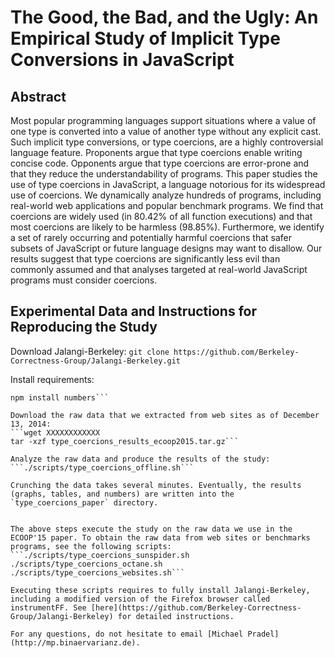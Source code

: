 # The Good, the Bad, and the Ugly: An Empirical Study of Implicit Type Conversions in JavaScript

## Abstract
Most popular programming languages support situations where a value of one type is converted
into a value of another type without any explicit cast. Such implicit type conversions, or type
coercions, are a highly controversial language feature. Proponents argue that type coercions
enable writing concise code. Opponents argue that type coercions are error-prone and that
they reduce the understandability of programs. This paper studies the use of type coercions in
JavaScript, a language notorious for its widespread use of coercions. We dynamically analyze
hundreds of programs, including real-world web applications and popular benchmark programs.
We find that coercions are widely used (in 80.42% of all function executions) and that most
coercions are likely to be harmless (98.85%). Furthermore, we identify a set of rarely occurring
and potentially harmful coercions that safer subsets of JavaScript or future language designs
may want to disallow. Our results suggest that type coercions are significantly less evil than
commonly assumed and that analyses targeted at real-world JavaScript programs must consider
coercions.

## Experimental Data and Instructions for Reproducing the Study

Download Jalangi-Berkeley:
```git clone https://github.com/Berkeley-Correctness-Group/Jalangi-Berkeley.git```

Install requirements:
```cd Jalangi-Berkeley/
npm install numbers```

Download the raw data that we extracted from web sites as of December 13, 2014:
```wget XXXXXXXXXXXX
tar -xzf type_coercions_results_ecoop2015.tar.gz```

Analyze the raw data and produce the results of the study:
```./scripts/type_coercions_offline.sh```

Crunching the data takes several minutes. Eventually, the results (graphs, tables, and numbers) are written into the `type_coercions_paper` directory.


The above steps execute the study on the raw data we use in the ECOOP'15 paper. To obtain the raw data from web sites or benchmarks programs, see the following scripts:
```./scripts/type_coercions_sunspider.sh
./scripts/type_coercions_octane.sh
./scripts/type_coercions_websites.sh```

Executing these scripts requires to fully install Jalangi-Berkeley, including a modified version of the Firefox browser called instrumentFF. See [here](https://github.com/Berkeley-Correctness-Group/Jalangi-Berkeley) for detailed instructions.

For any questions, do not hesitate to email [Michael Pradel](http://mp.binaervarianz.de).
